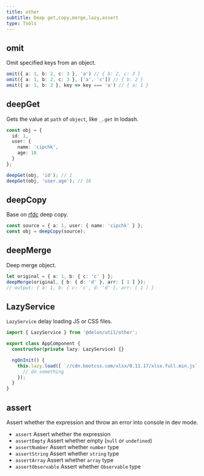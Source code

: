 ```yaml
---
title: other
subtitle: Deep get,copy,merge,lazy,assert
type: Tools
---
```


## omit

Omit specified keys from an object.

```ts
omit({ a: 1, b: 2, c: 3 }, 'a') // { b: 2, c: 3 }
omit({ a: 1, b: 2, c: 3 }, ['a', 'c']) // { b: 2 }
omit({ a: 1, b: 2 }, key => key === 'a') // { a: 1 }
```

## deepGet

Gets the value at `path` of `object`, like `_.get` in lodash.

```ts
const obj = {
  id: 1,
  user: {
    name: 'cipchk',
    age: 18
  }
};

deepGet(obj, 'id'); // 1
deepGet(obj, 'user.age'); // 18
```

## deepCopy

Base on [rfdc](https://github.com/davidmarkclements/rfdc) deep copy.

```ts
const source = { a: 1, user: { name: 'cipchk' } };
const obj = deepCopy(source);
```

## deepMerge

Deep merge object.

```ts
let original = { a: 1, b: { c: 'c' } };
deepMerge(original, { b: { d: 'd' }, arr: [ 1 ] });
// output: { a: 1, b: { c: 'c', d: 'd' }, arr: [ 1 ] }
```

## LazyService

`LazyService` delay loading JS or CSS files.

```ts
import { LazyService } from '@delon/util/other';

export class AppComponent {
  constructor(private lazy: LazyService) {}

  ngOnInit() {
    this.lazy.load([ `//cdn.bootcss.com/xlsx/0.11.17/xlsx.full.min.js` ]).then(() => {
      // do something
    });
  }
}
```

## assert

Assert whether the expression and throw an error into console in dev mode.

- `assert` Assert whether the expression
- `assertEmpty` Assert whether empty (`null` or `undefined`)
- `assertNumber` Assert whether `number` type
- `assertString` Assert whether `string` type
- `assertArray` Assert whether `array` type
- `assertObservable` Assert whether `Observable` type
